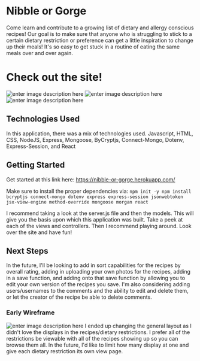 # Nibble or Gorge

Come learn and contribute to a growing list of dietary and allergy conscious recipes! Our goal is to make sure that anyone who is struggling to stick to a certain dietary restriction or preference can get a little inspiration to change up their meals! It's so easy to get stuck in a routine of eating the same meals over and over again.


# Check out the site!

![enter image description here](https://i.imgur.com/3aO3Rux.png) ![enter image description here](https://i.imgur.com/yTG4tj5.png)![enter image description here](https://i.imgur.com/tppI68F.png)

## Technologies Used

In this application, there was a mix of technologies used.
Javascript, HTML, CSS, NodeJS, Express, Mongoose, ByCryptjs, Connect-Mongo, Dotenv, Express-Session, and React

## Getting Started

Get started at this link here: https://nibble-or-gorge.herokuapp.com/

Make sure to install the proper dependencies via:
`npm init -y
npm install bcryptjs connect-mongo dotenv express express-session jsonwebtoken jsx-view-engine method-override mongoose morgan react`

I recommend taking a look at the server.js file and then the models. This will give you the basis upon which this application was built. Take a peek at each of the views and controllers. Then I recommend playing around. Look over the site and have fun!

## Next Steps

In the future, I'll be looking to add in sort capabilities for the recipes by overall rating, adding in uploading your own photos for the recipes, adding in a save function, and adding onto that save function by allowing you to edit your own version of the recipes you save. I'm also considering adding users/usernames to the comments and the ability to edit and delete them, or let the creator of the recipe be able to delete comments.

### Early Wireframe

![enter image description here](https://i.imgur.com/yOrhZei.png)
I ended up changing the general layout as I didn't love the displays in the recipes/dietary restrictions. I prefer all of the restrictions be viewable with all of the recipes showing up so you can browse them all. In the future, I'd like to limit how many display at one and give each dietary restriction its own view page.

